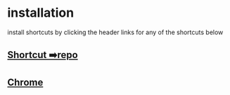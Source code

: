 # installation
install shortcuts by clicking the header links for any of the shortcuts below


## [Shortcut ➡️repo](https://www.icloud.com/shortcuts/e021cefbd3fa4e61b648282e606cdc38)

## [Chrome](https://www.icloud.com/shortcuts/4c345b3562c84b0ab29c591cdac42a36)

## [](https://www.icloud.com/shortcuts/dd73673d8f194c90aee7accea50c156c)
